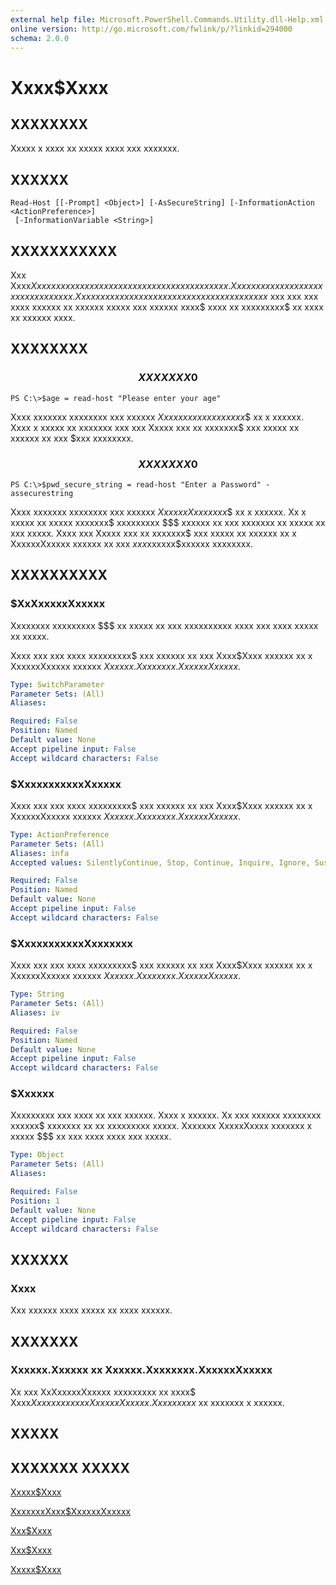 ```yaml
---
external help file: Microsoft.PowerShell.Commands.Utility.dll-Help.xml
online version: http://go.microsoft.com/fwlink/p/?linkid=294000
schema: 2.0.0
---
```


# Xxxx$Xxxx
## XXXXXXXX
Xxxxx x xxxx xx xxxxx xxxx xxx xxxxxxx.

## XXXXXX

```
Read-Host [[-Prompt] <Object>] [-AsSecureString] [-InformationAction <ActionPreference>]
 [-InformationVariable <String>]
```

## XXXXXXXXXXX
Xxx Xxxx$Xxxx xxxxxx xxxxx x xxxx xx xxxxx xxxx xxx xxxxxxx.
Xxx xxx xxx xx xx xxxxxx x xxxx xxx xxxxx.
Xxxxxxx xxx xxx xxxx xxx xxxxx xx x xxxxxx xxxxxx$ xxx xxx xxx xxxx xxxxxx xx xxxxxx xxxxx xxx xxxxxx xxxx$ xxxx xx xxxxxxxxx$ xx xxxx xx xxxxxx xxxx.

## XXXXXXXX

### $$$$$$$$$$$$$$$$$$$$$$$$$$ XXXXXXX 0 $$$$$$$$$$$$$$$$$$$$$$$$$$
```
PS C:\>$age = read-host "Please enter your age"
```

Xxxx xxxxxxx xxxxxxxx xxx xxxxxx $Xxxxxx xxxxx xxxx xxx$$ xx x xxxxxx.
Xxxx x xxxxx xx xxxxxxx xxx xxx Xxxxx xxx xx xxxxxxx$ xxx xxxxx xx xxxxxx xx xxx $xxx xxxxxxxx.

### $$$$$$$$$$$$$$$$$$$$$$$$$$ XXXXXXX 0 $$$$$$$$$$$$$$$$$$$$$$$$$$
```
PS C:\>$pwd_secure_string = read-host "Enter a Password" -assecurestring
```

Xxxx xxxxxxx xxxxxxxx xxx xxxxxx $Xxxxx x Xxxxxxxx$$ xx x xxxxxx.
Xx x xxxxx xx xxxxx xxxxxxx$ xxxxxxxxx $$$ xxxxxx xx xxx xxxxxxx xx xxxxx xx xxx xxxxx.
Xxxx xxx Xxxxx xxx xx xxxxxxx$ xxx xxxxx xx xxxxxx xx x XxxxxxXxxxxx xxxxxx xx xxx $xxx$xxxxxx$xxxxxx xxxxxxxx.

## XXXXXXXXXX

### $XxXxxxxxXxxxxx
Xxxxxxxx xxxxxxxxx $$$ xx xxxxx xx xxx xxxxxxxxxx xxxx xxx xxxx xxxxx xx xxxxx.

Xxxx xxx xxx xxxx xxxxxxxxx$ xxx xxxxxx xx xxx Xxxx$Xxxx xxxxxx xx x XxxxxxXxxxxx xxxxxx $Xxxxxx.Xxxxxxxx.XxxxxxXxxxxx$.

```yaml
Type: SwitchParameter
Parameter Sets: (All)
Aliases: 

Required: False
Position: Named
Default value: None
Accept pipeline input: False
Accept wildcard characters: False
```

### $XxxxxxxxxxxXxxxxx
Xxxx xxx xxx xxxx xxxxxxxxx$ xxx xxxxxx xx xxx Xxxx$Xxxx xxxxxx xx x XxxxxxXxxxxx xxxxxx $Xxxxxx.Xxxxxxxx.XxxxxxXxxxxx$.

```yaml
Type: ActionPreference
Parameter Sets: (All)
Aliases: infa
Accepted values: SilentlyContinue, Stop, Continue, Inquire, Ignore, Suspend

Required: False
Position: Named
Default value: None
Accept pipeline input: False
Accept wildcard characters: False
```

### $XxxxxxxxxxxXxxxxxxx
Xxxx xxx xxx xxxx xxxxxxxxx$ xxx xxxxxx xx xxx Xxxx$Xxxx xxxxxx xx x XxxxxxXxxxxx xxxxxx $Xxxxxx.Xxxxxxxx.XxxxxxXxxxxx$.

```yaml
Type: String
Parameter Sets: (All)
Aliases: iv

Required: False
Position: Named
Default value: None
Accept pipeline input: False
Accept wildcard characters: False
```

### $Xxxxxx
Xxxxxxxxx xxx xxxx xx xxx xxxxxx.
Xxxx x xxxxxx.
Xx xxx xxxxxx xxxxxxxx xxxxxx$ xxxxxxx xx xx xxxxxxxxx xxxxx.
Xxxxxxx XxxxxXxxxx xxxxxxx x xxxxx $$$ xx xxx xxxx xxxx xxx xxxxx.

```yaml
Type: Object
Parameter Sets: (All)
Aliases: 

Required: False
Position: 1
Default value: None
Accept pipeline input: False
Accept wildcard characters: False
```

## XXXXXX

### Xxxx
Xxx xxxxxx xxxx xxxxx xx xxxx xxxxxx.

## XXXXXXX

### Xxxxxx.Xxxxxx xx Xxxxxx.Xxxxxxxx.XxxxxxXxxxxx
Xx xxx XxXxxxxxXxxxxx xxxxxxxxx xx xxxx$ Xxxx$Xxxx xxxxxxx x XxxxxxXxxxxx.
Xxxxxxxxx$ xx xxxxxxx x xxxxxx.

## XXXXX

## XXXXXXX XXXXX

[Xxxxx$Xxxx]()

[XxxxxxxXxxx$XxxxxxXxxxxx]()

[Xxx$Xxxx]()

[Xxx$Xxxx]()

[Xxxxx$Xxxx]()

